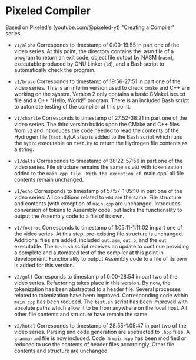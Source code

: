 # Pixeled Compiler

Based on Pixeled's (youtube.com/@pixeled-yt) "Creating a Compiler" series.

- `v1/alpha` Corresponds to timestamp of 0:00-19:55 in part one of the video  series. At this point, the directory contains the .asm file of a program to return an exit code, object file output by NASM (`nasm`), executable produced by GNU Linker (`ld`), and a Bash script to automatically check the program.

- `v1/bravo` Corresponds to timestamp of 19:56-27:51 in part one of the video series. This is an interim version used to check `cmake` and C++ are working on the system. Version 2 only contains a basic CMakeLists.txt file and a C++ "Hello, World!" program. There is an included Bash script to automate testing of the compiler at this point.

- `v1/charlie` Corresponds to timestamp of 27:52-38:21 in part one of the video series. The third version builds upon the CMake and C++ files from `v2` and introduces the code needed to read the contents of the Hydrogen file (`test.hy`).A step is added to the Bash script which runs the `hydro` executable on `test.hy` to return the Hydrogen file contents as a string.

- `v1/delta` Corresponds to timestamp of 38:22-57:56 in part one of the video series. File structure remains the same as `v03` with tokenization added to the `main.cpp file. With the exception of `main.cpp` all file contents remain unchanged.

- `v1/echo` Corresponds to timestamp of 57:57-1:05:10 in part one of the video series. All conditions related to `v04` are the same. File structure and contents (with exception of `main.cpp` are unchanged. Introduces conversion of tokens to Assembly code, but lacks the functionality to output the Assembly code to a file of its own.

- `v1/foxtrot` Corresponds to timestamp of 1:05:11-1:11:02 in part one of the video series. At this step, pre-existing file structure is unchanged. Additional files are added, included `out.asm`, `out.o`, and the `out` executable. The `test.sh` script receives an update to continue providing a complete and automated test of the compiler at this point in development. Functionality to output Assembly code to a file of its own is added for this version.

- `v2/golf` Corresponds to timestamp of 0:00-28:54 in part two of the video series. Refactoring takes place in this version. By now, the tokenization has been abstracted to a header file. Several processes related to tokenization have been improved. Corresponding code within `main.cpp` has been reduced. The `test.sh` script has been improved with absolute paths which allow it to be from anywhere on the local host. All other file contents and structure have remain the same.

- `v2/hotel` Corresponds to timestamp of 28:55-1:05:47 in part two of the video series. Parsing and code generation are abstracted to `.hpp` files. A `grammar.md` file is now included. Code in `main.cpp` has been modified or reduced to use the contents of header files accordingly. Other file contents and structure are unchanged.
